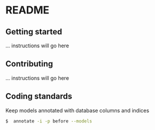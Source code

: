 # README

## Getting started

... instructions will go here 

## Contributing

... instructions will go here

## Coding standards

Keep models annotated with database columns and indices

```bash
$  annotate -i -p before --models  
```

